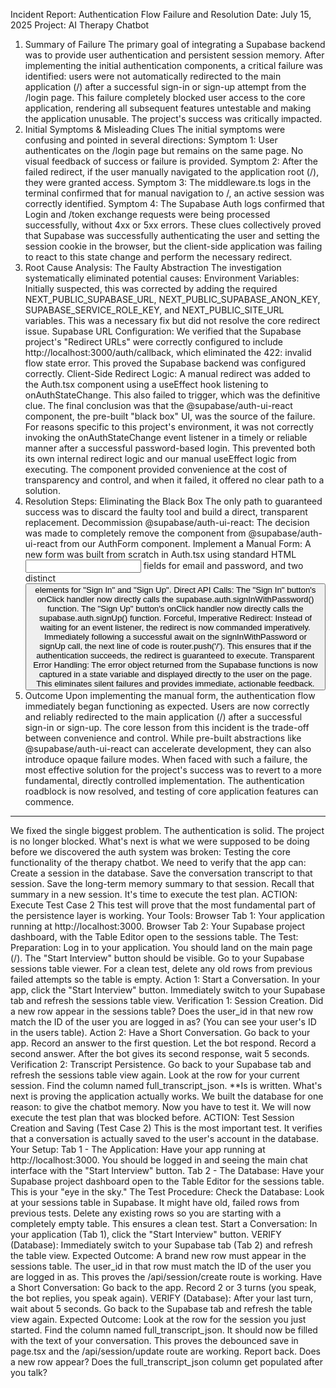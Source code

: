 Incident Report: Authentication Flow Failure and Resolution
Date: July 15, 2025
Project: AI Therapy Chatbot
1. Summary of Failure
The primary goal of integrating a Supabase backend was to provide user authentication and persistent session memory. After implementing the initial authentication components, a critical failure was identified: users were not automatically redirected to the main application (/) after a successful sign-in or sign-up attempt from the /login page.
This failure completely blocked user access to the core application, rendering all subsequent features untestable and making the application unusable. The project's success was critically impacted.
2. Initial Symptoms & Misleading Clues
The initial symptoms were confusing and pointed in several directions:
Symptom 1: User authenticates on the /login page but remains on the same page. No visual feedback of success or failure is provided.
Symptom 2: After the failed redirect, if the user manually navigated to the application root (/), they were granted access.
Symptom 3: The middleware.ts logs in the terminal confirmed that for manual navigation to /, an active session was correctly identified.
Symptom 4: The Supabase Auth logs confirmed that Login and /token exchange requests were being processed successfully, without 4xx or 5xx errors.
These clues collectively proved that Supabase was successfully authenticating the user and setting the session cookie in the browser, but the client-side application was failing to react to this state change and perform the necessary redirect.
3. Root Cause Analysis: The Faulty Abstraction
The investigation systematically eliminated potential causes:
Environment Variables: Initially suspected, this was corrected by adding the required NEXT_PUBLIC_SUPABASE_URL, NEXT_PUBLIC_SUPABASE_ANON_KEY, SUPABASE_SERVICE_ROLE_KEY, and NEXT_PUBLIC_SITE_URL variables. This was a necessary fix but did not resolve the core redirect issue.
Supabase URL Configuration: We verified that the Supabase project's "Redirect URLs" were correctly configured to include http://localhost:3000/auth/callback, which eliminated the 422: invalid flow state error. This proved the Supabase backend was configured correctly.
Client-Side Redirect Logic: A manual redirect was added to the Auth.tsx component using a useEffect hook listening to onAuthStateChange. This also failed to trigger, which was the definitive clue.
The final conclusion was that the @supabase/auth-ui-react component, the pre-built "black box" UI, was the source of the failure. For reasons specific to this project's environment, it was not correctly invoking the onAuthStateChange event listener in a timely or reliable manner after a successful password-based login. This prevented both its own internal redirect logic and our manual useEffect logic from executing. The component provided convenience at the cost of transparency and control, and when it failed, it offered no clear path to a solution.
4. Resolution Steps: Eliminating the Black Box
The only path to guaranteed success was to discard the faulty tool and build a direct, transparent replacement.
Decommission @supabase/auth-ui-react: The decision was made to completely remove the <Auth> component from @supabase/auth-ui-react from our AuthForm component.
Implement a Manual Form: A new form was built from scratch in Auth.tsx using standard HTML <input> fields for email and password, and two distinct <button> elements for "Sign In" and "Sign Up".
Direct API Calls:
The "Sign In" button's onClick handler now directly calls the supabase.auth.signInWithPassword() function.
The "Sign Up" button's onClick handler now directly calls the supabase.auth.signUp() function.
Forceful, Imperative Redirect: Instead of waiting for an event listener, the redirect is now commanded imperatively. Immediately following a successful await on the signInWithPassword or signUp call, the next line of code is router.push('/'). This ensures that if the authentication succeeds, the redirect is guaranteed to execute.
Transparent Error Handling: The error object returned from the Supabase functions is now captured in a state variable and displayed directly to the user on the page. This eliminates silent failures and provides immediate, actionable feedback.
5. Outcome
Upon implementing the manual form, the authentication flow immediately began functioning as expected. Users are now correctly and reliably redirected to the main application (/) after a successful sign-in or sign-up.
The core lesson from this incident is the trade-off between convenience and control. While pre-built abstractions like @supabase/auth-ui-react can accelerate development, they can also introduce opaque failure modes. When faced with such a failure, the most effective solution for the project's success was to revert to a more fundamental, directly controlled implementation. The authentication roadblock is now resolved, and testing of core application features can commence.


---


We fixed the single biggest problem. The authentication is solid. The project is no longer blocked.
What's next is what we were supposed to be doing before we discovered the auth system was broken: Testing the core functionality of the therapy chatbot.
We need to verify that the app can:
Create a session in the database.
Save the conversation transcript to that session.
Save the long-term memory summary to that session.
Recall that summary in a new session.
It's time to execute the test plan.
ACTION: Execute Test Case 2
This test will prove that the most fundamental part of the persistence layer is working.
Your Tools:
Browser Tab 1: Your application running at http://localhost:3000.
Browser Tab 2: Your Supabase project dashboard, with the Table Editor open to the sessions table.
The Test:
Preparation:
Log in to your application. You should land on the main page (/). The "Start Interview" button should be visible.
Go to your Supabase sessions table viewer. For a clean test, delete any old rows from previous failed attempts so the table is empty.
Action 1: Start a Conversation.
In your app, click the "Start Interview" button.
Immediately switch to your Supabase tab and refresh the sessions table view.
Verification 1: Session Creation.
Did a new row appear in the sessions table?
Does the user_id in that new row match the ID of the user you are logged in as? (You can see your user's ID in the users table).
Action 2: Have a Short Conversation.
Go back to your app. Record an answer to the first question.
Let the bot respond.
Record a second answer.
After the bot gives its second response, wait 5 seconds.
Verification 2: Transcript Persistence.
Go back to your Supabase tab and refresh the sessions table view again.
Look at the row for your current session. Find the column named full_transcript_json.
**Is is written.
What's next is proving the application actually works.
We built the database for one reason: to give the chatbot memory. Now you have to test it. We will now execute the test plan that was blocked before.
ACTION: Test Session Creation and Saving (Test Case 2)
This is the most important test. It verifies that a conversation is actually saved to the user's account in the database.
Your Setup:
Tab 1 - The Application: Have your app running at http://localhost:3000. You should be logged in and seeing the main chat interface with the "Start Interview" button.
Tab 2 - The Database: Have your Supabase project dashboard open to the Table Editor for the sessions table. This is your "eye in the sky."
The Test Procedure:
Check the Database: Look at your sessions table in Supabase. It might have old, failed rows from previous tests. Delete any existing rows so you are starting with a completely empty table. This ensures a clean test.
Start a Conversation: In your application (Tab 1), click the "Start Interview" button.
VERIFY (Database): Immediately switch to your Supabase tab (Tab 2) and refresh the table view.
Expected Outcome: A brand new row must appear in the sessions table. The user_id in that row must match the ID of the user you are logged in as. This proves the /api/session/create route is working.
Have a Short Conversation: Go back to the app. Record 2 or 3 turns (you speak, the bot replies, you speak again).
VERIFY (Database): After your last turn, wait about 5 seconds. Go back to the Supabase tab and refresh the table view again.
Expected Outcome: Look at the row for the session you just started. Find the column named full_transcript_json. It should now be filled with the text of your conversation. This proves the debounced save in page.tsx and the /api/session/update route are working.
Report back. Does a new row appear? Does the full_transcript_json column get populated after you talk?